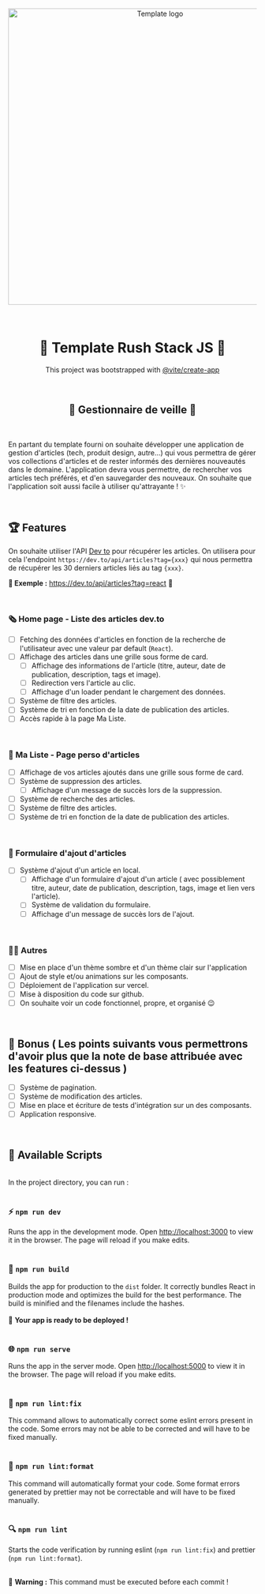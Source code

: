 <p align="center">
  <br />
     <img width="600" src="https://user-images.githubusercontent.com/60877626/206020600-e45389cb-691f-4f12-83dd-48f0b1d91ec5.png" alt="Template logo" />
</p>
<br/>
<p align="center">
  <h1 align="center" style="font-weight:bold">🚀 Template Rush Stack JS 🚀</h1>
  <p align="center">This project was bootstrapped with <a href="https://github.com/vitejs/vite/tree/main/packages/create-app">@vite/create-app</a> </p>
</p>
<br/>
<p align="center">
  <h2 align="center" style="font-weight:bold">📰 Gestionnaire de veille 📰</h2>
</p>
<br/>

En partant du template fourni on souhaite développer une application de gestion d'articles (tech, produit design, autre...) qui vous permettra de gérer vos collections d'articles et de rester informés des dernières nouveautés dans le domaine. L'application devra vous permettre, de rechercher vos articles tech préférés, et d'en sauvegarder des nouveaux. On souhaite que l'application soit aussi facile à utiliser qu'attrayante ! ✨

<br/>

## 🏆 Features

On souhaite utiliser l'API [Dev to](https://dev.to/api/) pour récupérer les articles.
On utilisera pour cela l'endpoint `https://dev.to/api/articles?tag={xxx}` qui nous permettra de récupérer les 30 derniers articles liés au tag `{xxx}`.

**👀 Exemple :** https://dev.to/api/articles?tag=react 🔗

<br/>

### 🗞 Home page - Liste des articles dev.to

- [ ] Fetching des données d'articles en fonction de la recherche de l'utilisateur avec une valeur par default (`React`).
- [ ] Affichage des articles dans une grille sous forme de card.
  - [ ] Affichage des informations de l'article (titre, auteur, date de publication, description, tags et image).
  - [ ] Redirection vers l'article au clic.
  - [ ] Affichage d'un loader pendant le chargement des données.
- [ ] Système de filtre des articles.
- [ ] Système de tri en fonction de la date de publication des articles.
- [ ] Accès rapide à la page Ma Liste.

<br/>

### 🔖 Ma Liste - Page perso d'articles

- [ ] Affichage de vos articles ajoutés dans une grille sous forme de card.
- [ ] Système de suppression des articles.
  - [ ] Affichage d'un message de succès lors de la suppression.
- [ ] Système de recherche des articles.
- [ ] Système de filtre des articles.
- [ ] Système de tri en fonction de la date de publication des articles.

<br/>

### 📝 Formulaire d'ajout d'articles

- [ ] Système d'ajout d'un article en local.
  - [ ] Affichage d'un formulaire d'ajout d'un article ( avec possiblement titre, auteur, date de publication, description, tags, image et lien vers l'article).
  - [ ] Système de validation du formulaire.
  - [ ] Affichage d'un message de succès lors de l'ajout.

<br/>

### 🤷🏼‍ Autres

- [ ] Mise en place d'un thème sombre et d'un thème clair sur l'application
- [ ] Ajout de style et/ou animations sur les composants.
- [ ] Déploiement de l'application sur vercel.
- [ ] Mise à disposition du code sur github.
- [ ] On souhaite voir un code fonctionnel, propre, et organisé 😉

<br/>

## 🎁 Bonus ( Les points suivants vous permettrons d'avoir plus que la note de base attribuée avec les features ci-dessus )

- [ ] Système de pagination.
- [ ] Système de modification des articles.
- [ ] Mise en place et écriture de tests d'intégration sur un des composants.
- [ ] Application responsive.

<br/>

## 📜 Available Scripts
<br/>
In the project directory, you can run : <br /><br />

### ⚡ `npm run dev`

Runs the app in the development mode.
Open [http://localhost:3000](http://localhost:3000) to view it in the browser. The page will reload if you make edits.<br /><br />

### 🧳 `npm run build`

Builds the app for production to the `dist` folder.
It correctly bundles React in production mode and optimizes the build for the best performance. The build is minified and the filenames include the hashes.<br /><br />
🚀 **Your app is ready to be deployed !**<br /><br />

### 🌐 `npm run serve`

Runs the app in the server mode. Open [http://localhost:5000](http://localhost:5000) to view it in the browser. The page will reload if you make edits.<br /><br />

### 🧹 `npm run lint:fix`

This command allows to automatically correct some eslint errors present in the code. Some errors may not be able to be corrected and will have to be fixed manually.<br /><br />

### 📏 `npm run lint:format`

This command will automatically format your code. Some format errors generated by prettier may not be correctable and will have to be fixed manually.<br /><br />

### 🔍 `npm run lint`

Starts the code verification by running eslint (`npm run lint:fix`) and prettier (`npm run lint:format`).<br /><br />

🚨 **Warning :** This command must be executed before each commit !
